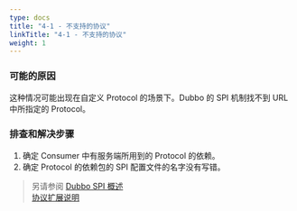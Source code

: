 ```yaml
---
type: docs
title: "4-1 - 不支持的协议"
linkTitle: "4-1 - 不支持的协议"
weight: 1
---
```


### 可能的原因
这种情况可能出现在自定义 Protocol 的场景下。Dubbo 的 SPI 机制找不到 URL 中所指定的 Protocol。


### 排查和解决步骤
1. 确定 Consumer 中有服务端所用到的 Protocol 的依赖。
2. 确定 Protocol 的依赖包的 SPI 配置文件的名字没有写错。

> 另请参阅
[Dubbo SPI 概述](https://dubbo.apache.org/zh-cn/docs3-v2/java-sdk/reference-manual/spi/overview/)  
[协议扩展说明](https://dubbo.apache.org/zh-cn/docs3-v2/java-sdk/reference-manual/spi/description/protocol/)

